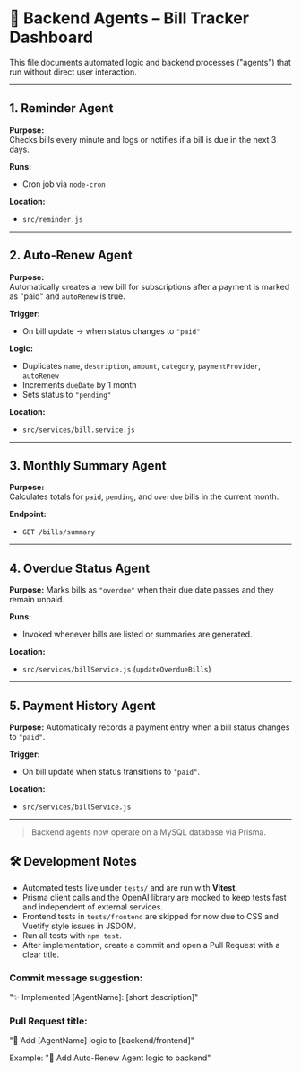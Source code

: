 # 🤖 Backend Agents – Bill Tracker Dashboard

This file documents automated logic and backend processes ("agents") that run without direct user interaction.

---

## 1. Reminder Agent

**Purpose:**  
Checks bills every minute and logs or notifies if a bill is due in the next 3 days.

**Runs:**  
- Cron job via `node-cron`

**Location:**  
- `src/reminder.js`

---

## 2. Auto-Renew Agent

**Purpose:**  
Automatically creates a new bill for subscriptions after a payment is marked as "paid" and `autoRenew` is true.

**Trigger:**  
- On bill update → when status changes to `"paid"`

**Logic:**
- Duplicates `name`, `description`, `amount`, `category`, `paymentProvider`, `autoRenew`
- Increments `dueDate` by 1 month
- Sets status to `"pending"`

**Location:**  
- `src/services/bill.service.js`

---

## 3. Monthly Summary Agent

**Purpose:**  
Calculates totals for `paid`, `pending`, and `overdue` bills in the current month.

**Endpoint:**  
- `GET /bills/summary`

---

## 4. Overdue Status Agent

**Purpose:**
Marks bills as `"overdue"` when their due date passes and they remain unpaid.

**Runs:**
- Invoked whenever bills are listed or summaries are generated.

**Location:**
- `src/services/billService.js` (`updateOverdueBills`)

---

## 5. Payment History Agent

**Purpose:**
Automatically records a payment entry when a bill status changes to `"paid"`.

**Trigger:**
- On bill update when status transitions to `"paid"`.

**Location:**
- `src/services/billService.js`

---

> Backend agents now operate on a MySQL database via Prisma.

## 🛠 Development Notes

- Automated tests live under `tests/` and are run with **Vitest**.
- Prisma client calls and the OpenAI library are mocked to keep tests fast and independent of external services.
- Frontend tests in `tests/frontend` are skipped for now due to CSS and Vuetify style issues in JSDOM.
- Run all tests with `npm test`.
- After implementation, create a commit and open a Pull Request with a clear title.

### Commit message suggestion:
"✨ Implemented [AgentName]: [short description]"

### Pull Request title:
"🤖 Add [AgentName] logic to [backend/frontend]"

Example:
"🤖 Add Auto-Renew Agent logic to backend"

